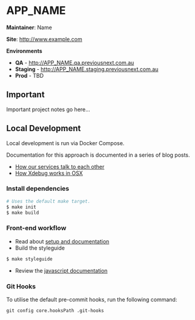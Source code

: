 APP_NAME
===========

**Maintainer**: Name

**Site**: http://www.example.com

**Environments**
* **QA** - http://APP_NAME.qa.previousnext.com.au
* **Staging** - http://APP_NAME.staging.previousnext.com.au
* **Prod** - TBD

## Important

Important project notes go here...

## Local Development

Local development is run via Docker Compose.

Documentation for this approach is documented in a series of blog posts.

- [How our services talk to each other](https://www.previousnext.com.au/blog/composing-docker-local-development-networking)
- [How Xdebug works in OSX](https://www.previousnext.com.au/blog/composing-docker-local-development-xdebug-osx)

### Install dependencies

```bash
# Uses the default make target.
$ make init
$ make build
```

### Front-end workflow

- Read about [setup and documentation](docs/front-end.md)
- Build the styleguide

```bash
$ make styleguide
```

- Review the [javascript documentation](docs/javascript.md)

### Git Hooks

To utilise the default pre-commit hooks, run the following command:

```
git config core.hooksPath .git-hooks
```
